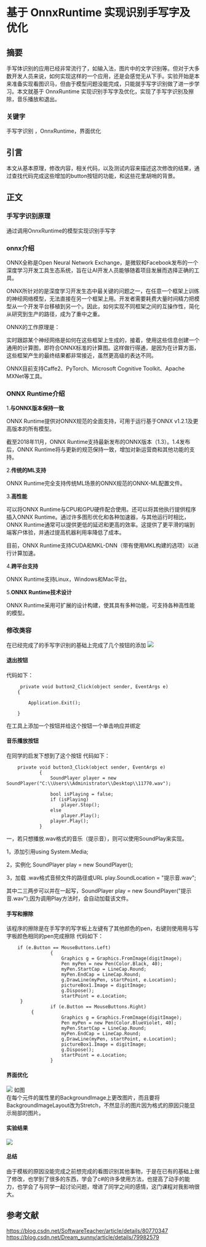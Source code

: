#  **基于 OnnxRuntime 实现识别手写字及优化**


## 摘要
手写体识别的应用已经非常流行了，如输入法，图片中的文字识别等。但对于大多数开发人员来说，如何实现这样的一个应用，还是会感觉无从下手。实验开始是本来准备实现看图识马，但由于模型问题没能完成，只能就手写字识别做了进一步学习。本文就基于 OnnxRuntime 实现识别手写字及优化，实现了手写字识别及擦除，音乐播放和退出。
### 关键字
手写字识别 ，OnnxRuntime，界面优化


## 引言
本文从基本原理，修改内容，相关代码，以及测试内容来描述这次修改的结果，通过查找代码完成这些增加的button按钮的功能，和这些花里胡哨的背景。

## 正文
### 手写字识别原理
通过调用OnnxRuntime的模型实现识别手写字
### onnx介绍
 ONNX全称是Open Neural Network Exchange，是微软和Facebook发布的一个深度学习开发工具生态系统，旨在让AI开发人员能够随着项目发展而选择正确的工具。

ONNX所针对的是深度学习开发生态中最关键的问题之一，在任意一个框架上训练的神经网络模型，无法直接在另一个框架上用。开发者需要耗费大量时间精力把模型从一个开发平台移植到另一个。因此，如何实现不同框架之间的互操作性，简化从研究到生产的路径，成为了重中之重。

ONNX的工作原理是：

实时跟踪某个神经网络是如何在这些框架上生成的，接着，使用这些信息创建一个通用的计算图，即符合ONNX标准的计算图。这样做行得通，是因为在计算方面，这些框架产生的最终结果都非常接近，虽然更高级的表达不同。

ONNX目前支持Caffe2、PyTorch、Microsoft Cognitive Toolkit、Apache MXNet等工具。 

### **ONNX Runtime介绍**
 1.**与ONNX版本保持一致**

ONNX Runtime提供对ONNX规范的全面支持，可用于运行基于ONNX v1.2.1及更高版本的所有模型。

截至2018年11月，ONNX Runtime支持最新发布的ONNX版本（1.3）。1.4发布后，ONNX Runtime将与更新的规范保持一致，增加对新运营商和其他功能的支持。

2.**传统的ML支持**

ONNX Runtime完全支持传统ML场景的ONNX规范的ONNX-ML配置文件。

3.**高性能**

可以将ONNX Runtime与CPU和GPU硬件配合使用。还可以将其他执行提供程序插入ONNX Runtime。通过许多图形优化和各种加速器，与其他运行时相比，ONNX Runtime通常可以提供更低的延迟和更高的效率。这提供了更平滑的端到端客户体验，并通过提高机器利用率降低了成本。

目前，ONNX Runtime支持CUDA和MKL-DNN（带有使用MKL构建的选项）以进行计算加速。

4.**跨平台支持**

ONNX Runtime支持Linux，Windows和Mac平台。

5.**ONNX Runtime技术设计**

ONNX Runtime采用可扩展的设计构建，使其具有多种功能，可支持各种高性能的模型。


### 修改类容

在已经完成了的手写字识别的基础上完成了几个按钮的添加
![](./media/1.png)

#### 退出按钮
代码如下：

         private void button2_Click(object sender, EventArgs e)
        {
         
            Application.Exit();

        }
在工具上添加一个按钮并给这个按钮一个单击响应并绑定

#### 音乐播放按钮

在同学的启发下想到了这个按钮
代码如下：

        private void button3_Click(object sender, EventArgs e)
                {
                    SoundPlayer player = new SoundPlayer("C:\\Users\\Administrator\\Desktop\\11770.wav");
                    
                    bool isPlaying = false;
                    if (isPlaying)
                        player.Stop();
                    else
                        player.Play();
                    player.Play();
                }

一，若只想播放.wav格式的音乐（提示音），则可以使用SoundPlay来实现。

1，添加引用using System.Media;

2，实例化 SoundPlayer play = new SoundPlayer();

3，加载 .wav格式音频文件的路径或URL  play.SoundLocation = "提示音.wav";

其中二三两步可以并在一起写，SoundPlayer play = new SoundPlayer("提示音.wav");因为调用Play方法时，会自动加载该文件。

#### 手写和擦除
该程序的擦除是在手写字的写字板上左键有了其他颜色的pen，右键则使用用与写字板颜色相同的pen完成擦除
代码如下：     

        if (e.Button == MouseButtons.Left)
                    {
                        Graphics g = Graphics.FromImage(digitImage);
                        Pen myPen = new Pen(Color.Black, 40);
                        myPen.StartCap = LineCap.Round;
                        myPen.EndCap = LineCap.Round;
                        g.DrawLine(myPen, startPoint, e.Location);
                        pictureBox1.Image = digitImage;
                        g.Dispose();
                        startPoint = e.Location;
         }
                    if (e.Button == MouseButtons.Right)
             {
                        Graphics g = Graphics.FromImage(digitImage);
                        Pen myPen = new Pen(Color.BlueViolet, 40);
                        myPen.StartCap = LineCap.Round;
                        myPen.EndCap = LineCap.Round;
                        g.DrawLine(myPen, startPoint, e.Location);
                        pictureBox1.Image = digitImage;
                        g.Dispose();
                        startPoint = e.Location;
                    }

#### 界面优化
![](./media/2.png)
如图   
在每个元件的属性里的BackgroundImage上更改图片，而且要将BackgroundImageLayout改为Stretch，不然显示的图片因为格式的原因只能显示局部的图片。

#### 实验结果
![](./media/1.gif)


#### 总结
由于模板的原因没能完成之前想完成的看图识别其他事物，于是在已有的基础上做了修改，也学到了很多的东西，学会了c#的许多使用方法，也提高了动手的能力，也学会了与同学一起讨论问题，增进了同学之间的感情，这门课程对我影响很大。

## 参考文献
https://blog.csdn.net/SoftwareTeacher/article/details/80770347
https://blog.csdn.net/Dream_sunny/article/details/79982579